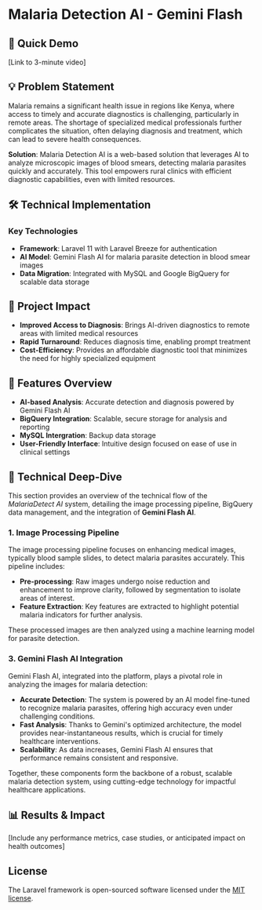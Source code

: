 
<p align="center">
</p>

# Malaria Detection AI - Gemini Flash

## 🚀 Quick Demo
[Link to 3-minute video]

## 💡 Problem Statement
Malaria remains a significant health issue in regions like Kenya, where access to timely and accurate diagnostics is challenging, particularly in remote areas. The shortage of specialized medical professionals further complicates the situation, often delaying diagnosis and treatment, which can lead to severe health consequences.

**Solution**: Malaria Detection AI is a web-based solution that leverages AI to analyze microscopic images of blood smears, detecting malaria parasites quickly and accurately. This tool empowers rural clinics with efficient diagnostic capabilities, even with limited resources.

## 🛠 Technical Implementation

### Key Technologies
- **Framework**: Laravel 11 with Laravel Breeze for authentication
- **AI Model**: Gemini Flash AI for malaria parasite detection in blood smear images
- **Data Migration**: Integrated with MySQL and Google BigQuery for scalable data storage
<!-- - **Local and Remote Access**: Exposed locally via ngrok for easy testing and external access -->

## 🎯 Project Impact
- **Improved Access to Diagnosis**: Brings AI-driven diagnostics to remote areas with limited medical resources
- **Rapid Turnaround**: Reduces diagnosis time, enabling prompt treatment
- **Cost-Efficiency**: Provides an affordable diagnostic tool that minimizes the need for highly specialized equipment


<!-- ## 🏗 Architecture -->

## 📱 Features Overview
- **AI-based Analysis**: Accurate detection and diagnosis powered by Gemini Flash AI
- **BigQuery Integration**: Scalable, secure storage for analysis and reporting
- **MySQL Intergration**: Backup data storage
- **User-Friendly Interface**: Intuitive design focused on ease of use in clinical settings
<!-- - **Real-Time Notifications**: SMS alerts for diagnosis updates -->


## 🔬 Technical Deep-Dive

This section provides an overview of the technical flow of the *MalariaDetect AI* system, detailing the image processing pipeline, BigQuery data management, and the integration of **Gemini Flash AI**.

### 1. **Image Processing Pipeline**
The image processing pipeline focuses on enhancing medical images, typically blood sample slides, to detect malaria parasites accurately. This pipeline includes:
- **Pre-processing**: Raw images undergo noise reduction and enhancement to improve clarity, followed by segmentation to isolate areas of interest.
- **Feature Extraction**: Key features are extracted to highlight potential malaria indicators for further analysis.

These processed images are then analyzed using a machine learning model for parasite detection.

<!-- ### 2. **BigQuery Data Management**
BigQuery serves as the backbone for managing and storing the analysis data:
- **Data Ingestion**: Processed results and image metadata are efficiently stored in BigQuery, leveraging batch processing for large-scale data handling.
- **Real-time Data Retrieval**: BigQuery's querying capabilities are used to retrieve insights and generate reports based on the analysis.
- **Data Aggregation**: Aggregated data helps identify trends and support healthcare decisions, especially in tracking malaria outbreaks. -->

### 3. **Gemini Flash AI Integration**
Gemini Flash AI, integrated into the platform, plays a pivotal role in analyzing the images for malaria detection:
- **Accurate Detection**: The system is powered by an AI model fine-tuned to recognize malaria parasites, offering high accuracy even under challenging conditions.
- **Fast Analysis**: Thanks to Gemini's optimized architecture, the model provides near-instantaneous results, which is crucial for timely healthcare interventions.
- **Scalability**: As data increases, Gemini Flash AI ensures that performance remains consistent and responsive.

Together, these components form the backbone of a robust, scalable malaria detection system, using cutting-edge technology for impactful healthcare applications.



## 📊 Results & Impact
[Include any performance metrics, case studies, or anticipated impact on health outcomes]


## License

The Laravel framework is open-sourced software licensed under the [MIT license](https://opensource.org/licenses/MIT).
